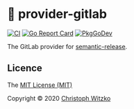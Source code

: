 # :fox_face: provider-gitlab
[![CI](https://github.com/ted-vo/provider-gitlab/workflows/CI/badge.svg?branch=main)](https://github.com/ted-vo/provider-gitlab/actions?query=workflow%3ACI+branch%3Amain)
[![Go Report Card](https://goreportcard.com/badge/github.com/ted-vo/provider-gitlab)](https://goreportcard.com/report/github.com/ted-vo/provider-gitlab)
[![PkgGoDev](https://pkg.go.dev/badge/github.com/ted-vo/provider-gitlab)](https://pkg.go.dev/github.com/ted-vo/provider-gitlab)

The GitLab provider for [semantic-release](https://github.com/ted-vo/semantic-release).

## Licence

The [MIT License (MIT)](http://opensource.org/licenses/MIT)

Copyright © 2020 [Christoph Witzko](https://twitter.com/christophwitzko)
